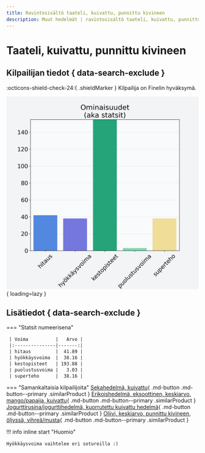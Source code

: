 ```yaml
---
title: Ravintosisältö taateli, kuivattu, punnittu kivineen
description: Muut hedelmät | ravintosisältö taateli, kuivattu, punnittu kivineen
---
```


# Taateli, kuivattu, punnittu kivineen


## Kilpailijan tiedot { data-search-exclude }

:octicons-shield-check-24:{ .shieldMarker } Kilpailija on Finelin hyväksymä.

![Taateli, kuivattu, punnittu kivineen](./images/taateli-kuivattu-punnittu-kivineen.png){ loading=lazy }

## Lisätiedot { data-search-exclude }
=== "Statsit numeerisena"

     | Voima          |   Arvo |
     |:---------------|-------:|
     | hitaus         |  41.89 |
     | hyökkäysvoima  |  38.16 |
     | kestopisteet   | 193.88 |
     | puolustusvoima |   3.03 |
     | superteho      |  38.16 |

=== "Samankaltaisia kilpailijoita"
    [Sekahedelmä, kuivattu](/sekahedelma-kuivattu){ .md-button .md-button--primary .similarProduct }
    [Erikoishedelmä, eksoottinen, keskiarvo, mango/papaija, kuivattu](/erikoishedelma-eksoottinen-keskiarvo-mango-papaija-kuivattu){ .md-button .md-button--primary .similarProduct }
    [Jogurttirusina/jogurttihedelmä, kuorrutettu kuivattu hedelmä](/jogurttirusina-jogurttihedelma-kuorrutettu-kuivattu-hedelma){ .md-button .md-button--primary .similarProduct }
    [Oliivi, keskiarvo, punnittu kivineen, öljyssä, vihreä/musta](/oliivi-keskiarvo-punnittu-kivineen-oljyssa-vihrea-musta){ .md-button .md-button--primary .similarProduct }

!!! info inline start "Huomio"

    Hyökkäysvoima vaihtelee eri sotureilla :)
